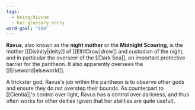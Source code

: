 ```yaml
---
tags:
  - being/divine
  - has_glossary_entry
word-goal: "550"
---
```

**Ravus**, also known as the **night mother** or the **Midnight Scouring**, is the mother [[Divinity|deity]] of [[Elf#Drow|drow]] and custodian of the night, and in particular the overseer of the [[Dark Sea]], an important protective barrier for the pantheon. It also apparently oversees the [[Elseworld|elseworld]].

A trickster god, Ravus's job within the pantheon is to observe other gods and ensure they do not overstep their bounds. As counterpart to [[Cientia]]'s control over light, Ravus has a control over darkness, and thus often works for other deities (given that her abilities are quite useful).